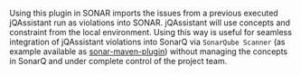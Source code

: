 Using this plugin in SONAR imports the issues from a previous executed jQAssistant run as violations into SONAR. jQAssistant will use concepts and constraint from the local environment.
Using this way is useful for seamless integration of jQAssistant violations into SonarQ via `SonarQube Scanner` (as example available as [sonar-maven-plugin](http://docs.sonarqube.org/display/SONAR/Analyzing+with+SonarQube+Scanner+for+Maven)) without managing the concepts in SonarQ and under complete control of the project team.